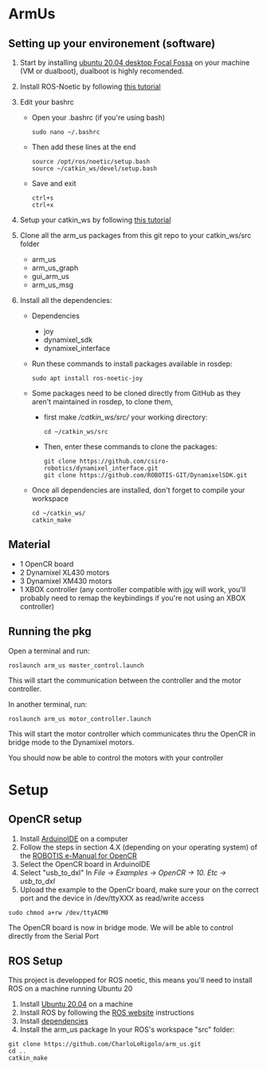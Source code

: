 # ArmUs

## Setting up your environement (software)
1.  Start by installing [ubuntu 20.04 desktop Focal Fossa](https://releases.ubuntu.com/focal/) on your machine (VM or dualboot), dualboot is highly recomended.
2.  Install ROS-Noetic by following [this tutorial](http://wiki.ros.org/noetic/Installation/Ubuntu)
3.  Edit your bashrc
    - Open your .bashrc (if you're using bash) 
      ```
      sudo nano ~/.bashrc
      ```
    - Then add these lines at the end
      ```
      source /opt/ros/noetic/setup.bash
      source ~/catkin_ws/devel/setup.bash
      ```
    - Save and exit
      ```
      ctrl+s
      ctrl+x
      ```
4.  Setup your catkin_ws by following [this tutorial](http://wiki.ros.org/ROS/Tutorials/InstallingandConfiguringROSEnvironment)
5.  Clone all the arm_us packages from this git repo to your catkin_ws/src folder
    - arm_us
    - arm_us_graph
    - gui_arm_us
    - arm_us_msg

6.  Install all the dependencies:
    - Dependencies
      - joy
      - dynamixel_sdk
      - dynamixel_interface

    - Run these commands to install packages available in rosdep:
      ```
      sudo apt install ros-noetic-joy
      ```

    - Some packages need to be cloned directly from GitHub as they aren't maintained in rosdep, to clone them,
      - first make */catkin_ws/src/* your working directory:
        ```
        cd ~/catkin_ws/src
        ```
      - Then, enter these commands to clone the packages:
        ```
        git clone https://github.com/csiro-robotics/dynamixel_interface.git
        git clone https://github.com/ROBOTIS-GIT/DynamixelSDK.git
        ```
    - Once all dependencies are installed, don't forget to compile your workspace
      ```
      cd ~/catkin_ws/
      catkin_make
      ```

## Material
- 1 OpenCR board
- 2 Dynamixel XL430 motors
- 3 Dynamixel XM430 motors
- 1 XBOX controller (any controller compatible with [joy](http://wiki.ros.org/joy) will work, you'll probably need to remap the keybindings if you're not using an XBOX controller)

## 

## Running the pkg
Open a terminal and run:
```
roslaunch arm_us master_control.launch
```
This will start the communication between the controller and the motor controller.

In another terminal, run:
```
roslaunch arm_us motor_controller.launch
```
This will start the motor controller which communicates thru the OpenCR in bridge mode to the Dynamixel motors.

You should now be able to control the motors with your controller

# Setup
## OpenCR setup
1. Install [ArduinoIDE](https://www.arduino.cc/en/software) on a computer
2. Follow the steps in section 4.X (depending on your operating system) of the [ROBOTIS e-Manual for OpenCR](https://emanual.robotis.com/docs/en/parts/controller/opencr10/)
3. Select the OpenCR board in ArduinoIDE
4. Select "usb_to_dxl" In *File -> Examples -> OpenCR -> 10. Etc -> usb_to_dxl*
5. Upload the example to the OpenCr board, make sure your on the correct port and the device in /dev/ttyXXX as read/write access
```
sudo chmod a+rw /dev/ttyACM0
```
The OpenCR board is now in bridge mode. We will be able to control directly from the Serial Port

## ROS Setup
This project is developped for ROS noetic, this means you'll need to install ROS on a machine running Ubuntu 20
1. Install [Ubuntu 20.04](https://releases.ubuntu.com/focal/) on a machine
2. Install ROS by following the [ROS website](https://www.ros.org/blog/getting-started/) instructions
3. Install [dependencies](##Dependencies)
4. Install the arm_us package
In your ROS's workspace "src" folder:
``` 
git clone https://github.com/CharloLeRigolo/arm_us.git
cd ..
catkin_make
```
